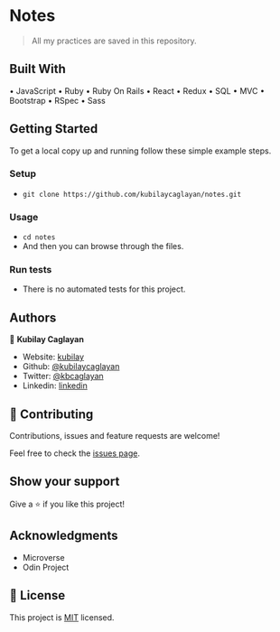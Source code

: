# Notes

> All my practices are saved in this repository.

## Built With

• JavaScript
• Ruby
• Ruby On Rails
• React
• Redux
• SQL
• MVC
• Bootstrap
• RSpec
• Sass

## Getting Started

To get a local copy up and running follow these simple example steps.

### Setup

- `git clone https://github.com/kubilaycaglayan/notes.git`

### Usage

- `cd notes`
- And then you can browse through the files.

### Run tests

- There is no automated tests for this project.


## Authors

👤 **Kubilay Caglayan**

- Website: [kubilay](https://kubilaycaglayan.com)
- Github: [@kubilaycaglayan](https://github.com/kubilaycaglayan)
- Twitter: [@kbcaglayan](https://twitter.com/kbcaglayan)
- Linkedin: [linkedin](https://linkedin.com/in/kubilaycaglayan)

## 🤝 Contributing

Contributions, issues and feature requests are welcome!

Feel free to check the [issues page](issues/).

## Show your support

Give a ⭐️ if you like this project!

## Acknowledgments

- Microverse
- Odin Project

## 📝 License

This project is [MIT](lic.url) licensed.
